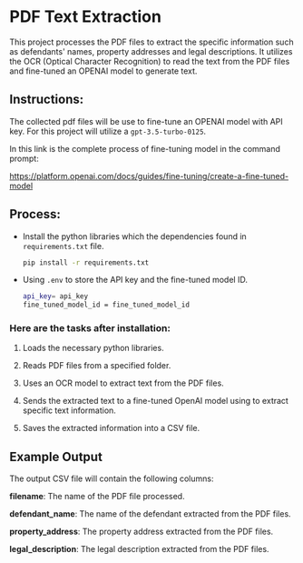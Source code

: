 # PDF Text Extraction  
This project processes the PDF files to extract the specific information such as defendants' names, property addresses and legal descriptions. It utilizes the OCR (Optical Character Recognition) to read the text from the PDF files and fine-tuned an OPENAI model to generate text.

## Instructions:
The collected pdf files will be use to fine-tune an OPENAI model with API key. For this project will utilize a `gpt-3.5-turbo-0125`. 

In this link is the complete process of fine-tuning model in the command prompt:

https://platform.openai.com/docs/guides/fine-tuning/create-a-fine-tuned-model



## Process:
- Install the python libraries which the dependencies found in `requirements.txt` file.
  ```bash
  pip install -r requirements.txt

- Using `.env` to store the API key and the fine-tuned model ID.

  ```bash
  api_key= api_key
  fine_tuned_model_id = fine_tuned_model_id

### Here are the tasks after installation:

1. Loads the necessary python libraries.
   
2. Reads PDF files from a specified folder.
   
3. Uses an OCR model to extract text from the PDF files.

4. Sends the extracted text to a fine-tuned OpenAI model using to extract specific text information.
   
5. Saves the extracted information into a CSV file.
   

## Example Output
The output CSV file will contain the following columns:

**filename**: The name of the PDF file processed.

**defendant_name**: The name of the defendant extracted from the PDF files.

**property_address**: The property address extracted from the PDF files.

**legal_description**: The legal description extracted from the PDF files.




